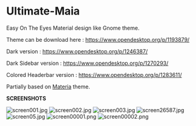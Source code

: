 # Ultimate-Maia
Easy On The Eyes Material design like Gnome theme.

Theme can be download here : https://www.opendesktop.org/p/1193879/

Dark version : https://www.opendesktop.org/p/1246387/

Dark Sidebar version : https://www.opendesktop.org/p/1270293/

Colored Headerbar version : https://www.opendesktop.org/p/1283611/

Partially based on <a href="https://github.com/nana-4/materia-theme">Materia</a> theme.
 

<b>SCREENSHOTS</b>

<img src="https://cdn.scrot.moe/images/2018/09/21/screen001.jpg" alt="screen001.jpg" border="0" />

<img src="https://cdn.scrot.moe/images/2018/09/21/screen002.jpg" alt="screen002.jpg" border="0" />

<img src="https://cdn.scrot.moe/images/2018/09/21/screen003.jpg" alt="screen003.jpg" border="0" />

<img src="https://cdn.scrot.moe/images/2019/02/04/screen26587.jpg" alt="screen26587.jpg" border="0" />

<img src="https://cdn.scrot.moe/images/2019/03/05/screen05.jpg" alt="screen05.jpg" border="0" />

<img src="https://cdn.scrot.moe/images/2019/08/01/screen00001.png" alt="screen00001.png" border="0" />

<img src="https://cdn.scrot.moe/images/2019/08/01/screen00002.png" alt="screen00002.png" border="0" />

